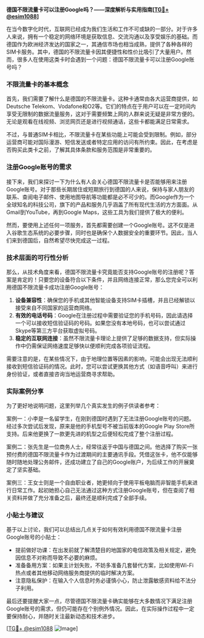 **德国不限流量卡可以注册Google吗？——深度解析与实用指南[[TG💪+ @esim1088](https://t.me/s/esim1088)]**

在当今数字化时代，互联网已经成为我们生活和工作不可或缺的一部分。对于许多人来说，拥有一个稳定的网络环境是获取信息、交流沟通以及享受娱乐的基础。而德国作为欧洲经济发达的国家之一，其通信市场也相当成熟，提供了各种各样的SIM卡服务。其中，德国的不限流量卡因其便捷性和性价比吸引了大量用户。然而，很多人在使用这类卡时会遇到一个问题：德国不限流量卡可以注册Google账号吗？

### 不限流量卡的基本概念

首先，我们需要了解什么是德国的不限流量卡。这种卡通常由各大运营商提供，如Deutsche Telekom、Vodafone和O2等。它们的特点在于用户可以在一定时间内享受无限制的数据流量服务，这对于需要频繁上网的人群来说无疑是非常方便的。无论是观看在线视频、浏览网页还是进行视频通话，这些卡都能满足日常需求。

不过，与普通SIM卡相比，不限流量卡在某些功能上可能会受到限制。例如，部分运营商可能对国际漫游、短信发送或者特定应用的访问有所约束。因此，在考虑是否购买此类卡之前，了解其具体条款和服务范围是非常重要的。

### 注册Google账号的需求

接下来，我们来探讨一下为什么有人会关心德国不限流量卡是否能够用来注册Google账号。对于那些长期居住或短期旅行到德国的人来说，保持与家人朋友的联系、查阅电子邮件、使用地图导航等功能都是必不可少的。而Google作为一个全球知名的科技公司，旗下的产品和服务几乎涵盖了所有现代生活的方方面面。从Gmail到YouTube，再到Google Maps，这些工具为我们提供了极大的便利。

然而，要使用上述任何一项服务，首先都需要创建一个Google账号。这不仅是进入谷歌生态系统的必要步骤，同时也是确保个人数据安全的重要环节。因此，当人们来到德国后，自然希望尽快完成这一过程。

### 技术层面的可行性分析

那么，从技术角度来看，德国不限流量卡究竟能否支持Google账号的注册呢？答案是肯定的！只要您的设备符合以下条件，并且网络连接正常，那么您完全可以利用德国不限流量卡成功注册Google账号：

1. **设备兼容性**：确保您的手机或其他智能设备支持SIM卡插槽，并且已经解锁以接受来自不同国家的运营商网络。
2. **有效的电话号码**：Google在注册过程中需要验证您的手机号码，因此请选择一个可以接收短信验证码的号码。如果您没有本地号码，也可以尝试通过Skype等第三方平台获取虚拟号码。
3. **稳定的互联网连接**：虽然不限流量卡理论上提供了足够的数据支持，但实际操作中仍需保证网络速度足够快以便顺利完成各项验证流程。

需要注意的是，在某些情况下，由于地理位置等因素的影响，可能会出现无法顺利接收到短信验证码的情况。此时，您可以尝试更换其他方式（如语音呼叫）来进行身份验证，或者直接咨询当地运营商寻求帮助。

### 实际案例分享

为了更好地说明问题，这里列举几个真实发生的例子供读者参考：

案例一：小李是一名留学生，在刚到德国时遇到了无法注册Google账号的问题。经过多次尝试后发现，原来是他的手机型号不被当前版本的Google Play Store所支持。后来他更换了一款更先进的机型之后便轻松完成了整个注册过程。

案例二：张先生是一位商务人士，经常往返于中国与德国之间。他选择了购买一张预付费的德国不限流量卡作为过渡期间的主要通讯手段。凭借这张卡，他不仅能够随时随地处理公务邮件，还成功建立了自己的Google账户，为后续工作的开展奠定了坚实基础。

案例三：王女士则是一个自由职业者，她更倾向于使用平板电脑而非智能手机来进行日常工作。起初她担心自己无法通过这种方式注册Google账号，但在查阅了相关资料并做了充分准备之后，最终还是顺利完成了全部手续。

### 小贴士与建议

基于以上讨论，我们可以总结出几点关于如何有效利用德国不限流量卡注册Google账号的小贴士：

- 提前做好功课：在出发前就了解清楚目的地国家的电信政策及相关规定，避免因信息不对称而导致不必要的麻烦。
- 准备备用方案：如果主计划失败，不妨多准备几套替代方案，比如使用Wi-Fi热点或者其他移动网络服务商提供的临时解决方案。
- 注意隐私保护：在输入个人信息时务必谨慎小心，防止泄露敏感资料给不法分子利用。

最后还要提醒大家一点，尽管德国不限流量卡确实能够在大多数情况下满足注册Google账号的需求，但仍可能存在个别例外情况。因此，在实际操作过程中一定要保持耐心，并随时关注最新动态和技术进步。

[[TG💪+ @esim1088](https://t.me/s/esim1088) ![Image](https://i.postimg.cc/4NQfJmqS/Snipaste-2025-05-13-00-14-12.png)]